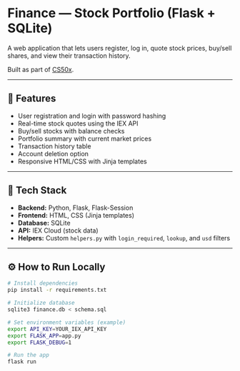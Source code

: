 # Finance — Stock Portfolio (Flask + SQLite)

A web application that lets users register, log in, quote stock prices, buy/sell shares, and view their transaction history.

Built as part of [CS50x](https://cs50.harvard.edu/x/2022/).

---

## 🧠 Features
- User registration and login with password hashing
- Real-time stock quotes using the IEX API
- Buy/sell stocks with balance checks
- Portfolio summary with current market prices
- Transaction history table
- Account deletion option
- Responsive HTML/CSS with Jinja templates

---

## 🧰 Tech Stack
- **Backend:** Python, Flask, Flask-Session
- **Frontend:** HTML, CSS (Jinja templates)
- **Database:** SQLite
- **API:** IEX Cloud (stock data)
- **Helpers:** Custom `helpers.py` with `login_required`, `lookup`, and `usd` filters

---

## ⚙️ How to Run Locally
```bash
# Install dependencies
pip install -r requirements.txt

# Initialize database
sqlite3 finance.db < schema.sql

# Set environment variables (example)
export API_KEY=YOUR_IEX_API_KEY
export FLASK_APP=app.py
export FLASK_DEBUG=1

# Run the app
flask run
